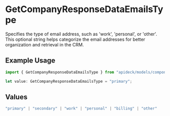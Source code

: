 # GetCompanyResponseDataEmailsType

Specifies the type of email address, such as 'work', 'personal', or 'other'. This optional string helps categorize the email addresses for better organization and retrieval in the CRM.

## Example Usage

```typescript
import { GetCompanyResponseDataEmailsType } from "apideck/models/components";

let value: GetCompanyResponseDataEmailsType = "primary";
```

## Values

```typescript
"primary" | "secondary" | "work" | "personal" | "billing" | "other"
```